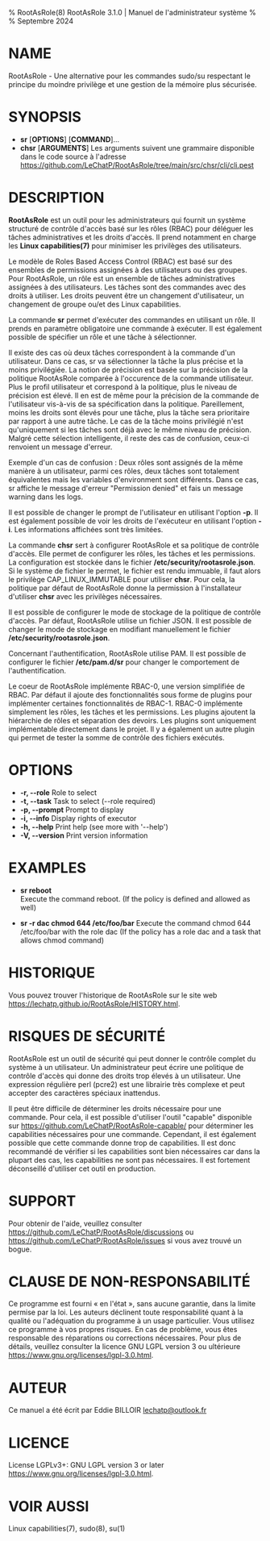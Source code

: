 % RootAsRole(8) RootAsRole 3.1.0 | Manuel de l'administrateur système
%
% Septembre 2024

# NAME
RootAsRole - Une alternative pour les commandes sudo/su respectant le principe du moindre privilège et une gestion de la mémoire plus sécurisée.

# SYNOPSIS
- **sr** [__OPTIONS__] [__COMMAND__]...
- **chsr** [__ARGUMENTS__]
    Les arguments suivent une grammaire disponible dans le code source à l'adresse <https://github.com/LeChatP/RootAsRole/tree/main/src/chsr/cli/cli.pest>

# DESCRIPTION
**RootAsRole** est un outil pour les administrateurs qui fournit un système structuré de contrôle d'accès basé sur les rôles (RBAC) pour déléguer les tâches administratives et les droits d'accès. Il prend notamment en charge les __Linux capabilities(7)__ pour minimiser les privilèges des utilisateurs.

Le modèle de Roles Based Access Control (RBAC) est basé sur des ensembles de permissions assignées à des utilisateurs ou des groupes. Pour RootAsRole, un rôle est un ensemble de tâches administratives assignées à des utilisateurs. Les tâches sont des commandes avec des droits à utiliser. Les droits peuvent être un changement d'utilisateur, un changement de groupe ou/et des Linux capabilities.

La commande **sr** permet d'exécuter des commandes en utilisant un rôle. Il prends en paramètre obligatoire une commande à exécuter. Il est également possible de spécifier un rôle et une tâche à sélectionner.

Il existe des cas où deux tâches correspondent à la commande d'un utilisateur. Dans ce cas, sr va sélectionner la tâche la plus précise et la moins privilégiée. La notion de précision est basée sur la précision de la politique RootAsRole comparée à l'occurence de la commande utilisateur. Plus le profil utilisateur et correspond à la politique, plus le niveau de précision est élevé. Il en est de même pour la précision de la commande de l'utilisateur vis-à-vis de sa spécification dans la politique. Pareillement, moins les droits sont élevés pour une tâche, plus la tâche sera prioritaire par rapport à une autre tâche. Le cas de la tâche moins privilégié n'est qu'uniquement si les tâches sont déjà avec le même niveau de précision. Malgré cette sélection intelligente, il reste des cas de confusion, ceux-ci renvoient un message d'erreur.

Exemple d'un cas de confusion : Deux rôles sont assignés de la même manière à un utilisateur, parmi ces rôles, deux tâches sont totalement équivalentes mais les variables d'environment sont différents. Dans ce cas, sr affiche le message d'erreur "Permission denied" et fais un message warning dans les logs.

Il est possible de changer le prompt de l'utilisateur en utilisant l'option **-p**. Il est également possible de voir les droits de l'exécuteur en utilisant l'option **-i**. Les informations affichées sont très limitées.

La commande **chsr** sert à configurer RootAsRole et sa politique de contrôle d'accès. Elle permet de configurer les rôles, les tâches et les permissions. La configuration est stockée dans le fichier **/etc/security/rootasrole.json**. Si le système de fichier le permet, le fichier est rendu immuable, il faut alors le privilège CAP_LINUX_IMMUTABLE pour utiliser **chsr**. Pour cela, la politique par défaut de RootAsRole donne la permission à l'installateur d'utiliser **chsr** avec les privilèges nécessaires.

Il est possible de configurer le mode de stockage de la politique de contrôle d'accès. Par défaut, RootAsRole utilise un fichier JSON. Il est possible de changer le mode de stockage en modifiant manuellement le fichier **/etc/security/rootasrole.json**.

Concernant l'authentification, RootAsRole utilise PAM. Il est possible de configurer le fichier **/etc/pam.d/sr** pour changer le comportement de l'authentification.

Le coeur de RootAsRole implémente RBAC-0, une version simplifiée de RBAC. Par défaut il ajoute des fonctionnalités sous forme de plugins pour implémenter certaines fonctionnalités de RBAC-1. RBAC-0 implémente simplement les rôles, les tâches et les permissions. Les plugins ajoutent la hiérarchie de rôles et séparation des devoirs. Les plugins sont uniquement implémentable directement dans le projet. Il y a également un autre plugin qui permet de tester la somme de contrôle des fichiers exécutés.



# OPTIONS

- **\-r, --role** <ROLE> 
  Role to select  
- **\-t, --task** <TASK>
  Task to select (--role required)  
- **\-p, --prompt** <PROMPT>
  Prompt to display  
- **\-i, --info** 
  Display rights of executor  
- **\-h, --help** 
  Print help (see more with '--help')  
- **\-V, --version**
  Print version information

# EXAMPLES

- **sr reboot**  
  Execute the command reboot. (If the policy is defined and allowed as well)

- **sr -r dac chmod 644 /etc/foo/bar**
  Execute the command chmod 644 /etc/foo/bar with the role dac (If the policy has a role dac and a task that allows chmod command)

# HISTORIQUE

Vous pouvez trouver l'historique de RootAsRole sur le site web <https://lechatp.github.io/RootAsRole/HISTORY.html>.

# RISQUES DE SÉCURITÉ

RootAsRole est un outil de sécurité qui peut donner le contrôle complet du système à un utilisateur. Un administrateur peut écrire une politique de contrôle d'accès qui donne des droits trop élevés à un utilisateur. Une expression régulière perl (pcre2) est une librairie très complexe et peut accepter des caractères spéciaux inattendus.

Il peut être difficile de déterminer les droits nécessaire pour une commande. Pour cela, il est possible d'utiliser l'outil "capable" disponible sur <https://github.com/LeChatP/RootAsRole-capable/> pour déterminer les capabilities nécessaires pour une commande. Cependant, il est également possible que cette commande donne trop de capabilities. Il est donc recommandé de vérifier si les capabilities sont bien nécessaires car dans la plupart des cas, les capabilities ne sont pas nécessaires. Il est fortement déconseillé d'utiliser cet outil en production.

# SUPPORT

Pour obtenir de l'aide, veuillez consulter <https://github.com/LeChatP/RootAsRole/discussions> ou <https://github.com/LeChatP/RootAsRole/issues> si vous avez trouvé un bogue.

# CLAUSE DE NON-RESPONSABILITÉ

Ce programme est fourni « en l'état », sans aucune garantie, dans la limite permise par la loi. Les auteurs déclinent toute responsabilité quant à la qualité ou l'adéquation du programme à un usage particulier. Vous utilisez ce programme à vos propres risques. En cas de problème, vous êtes responsable des réparations ou corrections nécessaires. Pour plus de détails, veuillez consulter la licence GNU LGPL version 3 ou ultérieure <https://www.gnu.org/licenses/lgpl-3.0.html>.

# AUTEUR
Ce manuel a été écrit par Eddie BILLOIR <lechatp@outlook.fr>

# LICENCE
License LGPLv3+: GNU LGPL version 3 or later <https://www.gnu.org/licenses/lgpl-3.0.html>.

# VOIR AUSSI
Linux capabilities(7), sudo(8), su(1)